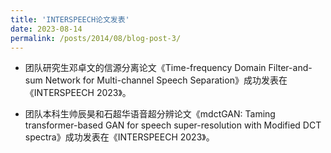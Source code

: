 ```yaml
---
title: 'INTERSPEECH论文发表'
date: 2023-08-14
permalink: /posts/2014/08/blog-post-3/
---
```


- 团队研究生邓卓文的信源分离论文《Time-frequency Domain Filter-and-sum Network for Multi-channel Speech Separation》成功发表在《INTERSPEECH 2023》。 

- 团队本科生帅辰昊和石超华语音超分辨论文《mdctGAN: Taming transformer-based GAN for speech super-resolution with Modified DCT spectra》成功发表在《INTERSPEECH 2023》。 
